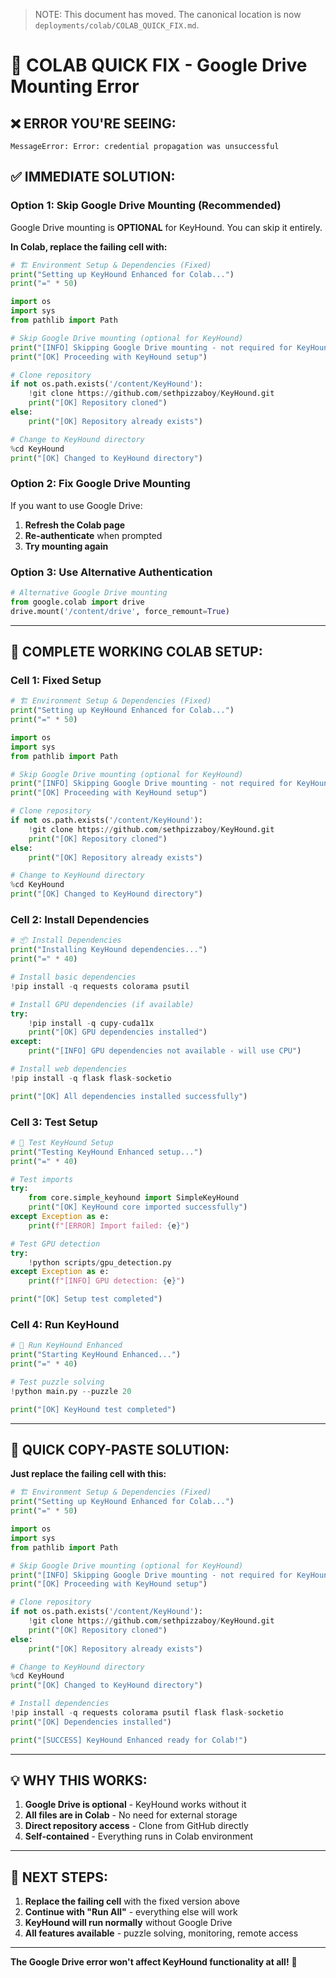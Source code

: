 > NOTE: This document has moved. The canonical location is now `deployments/colab/COLAB_QUICK_FIX.md`.

# 🚀 **COLAB QUICK FIX - Google Drive Mounting Error**

## ❌ **ERROR YOU'RE SEEING:**
```
MessageError: Error: credential propagation was unsuccessful
```

## ✅ **IMMEDIATE SOLUTION:**

### **Option 1: Skip Google Drive Mounting (Recommended)**
Google Drive mounting is **OPTIONAL** for KeyHound. You can skip it entirely.

**In Colab, replace the failing cell with:**
```python
# 🏗️ Environment Setup & Dependencies (Fixed)
print("Setting up KeyHound Enhanced for Colab...")
print("=" * 50)

import os
import sys
from pathlib import Path

# Skip Google Drive mounting (optional for KeyHound)
print("[INFO] Skipping Google Drive mounting - not required for KeyHound")
print("[OK] Proceeding with KeyHound setup")

# Clone repository
if not os.path.exists('/content/KeyHound'):
    !git clone https://github.com/sethpizzaboy/KeyHound.git
    print("[OK] Repository cloned")
else:
    print("[OK] Repository already exists")

# Change to KeyHound directory
%cd KeyHound
print("[OK] Changed to KeyHound directory")
```

### **Option 2: Fix Google Drive Mounting**
If you want to use Google Drive:

1. **Refresh the Colab page**
2. **Re-authenticate** when prompted
3. **Try mounting again**

### **Option 3: Use Alternative Authentication**
```python
# Alternative Google Drive mounting
from google.colab import drive
drive.mount('/content/drive', force_remount=True)
```

---

## 🚀 **COMPLETE WORKING COLAB SETUP:**

### **Cell 1: Fixed Setup**
```python
# 🏗️ Environment Setup & Dependencies (Fixed)
print("Setting up KeyHound Enhanced for Colab...")
print("=" * 50)

import os
import sys
from pathlib import Path

# Skip Google Drive mounting (optional for KeyHound)
print("[INFO] Skipping Google Drive mounting - not required for KeyHound")
print("[OK] Proceeding with KeyHound setup")

# Clone repository
if not os.path.exists('/content/KeyHound'):
    !git clone https://github.com/sethpizzaboy/KeyHound.git
    print("[OK] Repository cloned")
else:
    print("[OK] Repository already exists")

# Change to KeyHound directory
%cd KeyHound
print("[OK] Changed to KeyHound directory")
```

### **Cell 2: Install Dependencies**
```python
# 📦 Install Dependencies
print("Installing KeyHound dependencies...")
print("=" * 40)

# Install basic dependencies
!pip install -q requests colorama psutil

# Install GPU dependencies (if available)
try:
    !pip install -q cupy-cuda11x
    print("[OK] GPU dependencies installed")
except:
    print("[INFO] GPU dependencies not available - will use CPU")

# Install web dependencies
!pip install -q flask flask-socketio

print("[OK] All dependencies installed successfully")
```

### **Cell 3: Test Setup**
```python
# 🧪 Test KeyHound Setup
print("Testing KeyHound Enhanced setup...")
print("=" * 40)

# Test imports
try:
    from core.simple_keyhound import SimpleKeyHound
    print("[OK] KeyHound core imported successfully")
except Exception as e:
    print(f"[ERROR] Import failed: {e}")

# Test GPU detection
try:
    !python scripts/gpu_detection.py
except Exception as e:
    print(f"[INFO] GPU detection: {e}")

print("[OK] Setup test completed")
```

### **Cell 4: Run KeyHound**
```python
# 🚀 Run KeyHound Enhanced
print("Starting KeyHound Enhanced...")
print("=" * 40)

# Test puzzle solving
!python main.py --puzzle 20

print("[OK] KeyHound test completed")
```

---

## 🎯 **QUICK COPY-PASTE SOLUTION:**

**Just replace the failing cell with this:**

```python
# 🏗️ Environment Setup & Dependencies (Fixed)
print("Setting up KeyHound Enhanced for Colab...")
print("=" * 50)

import os
import sys
from pathlib import Path

# Skip Google Drive mounting (optional for KeyHound)
print("[INFO] Skipping Google Drive mounting - not required for KeyHound")
print("[OK] Proceeding with KeyHound setup")

# Clone repository
if not os.path.exists('/content/KeyHound'):
    !git clone https://github.com/sethpizzaboy/KeyHound.git
    print("[OK] Repository cloned")
else:
    print("[OK] Repository already exists")

# Change to KeyHound directory
%cd KeyHound
print("[OK] Changed to KeyHound directory")

# Install dependencies
!pip install -q requests colorama psutil flask flask-socketio
print("[OK] Dependencies installed")

print("[SUCCESS] KeyHound Enhanced ready for Colab!")
```

---

## 💡 **WHY THIS WORKS:**

1. **Google Drive is optional** - KeyHound works without it
2. **All files are in Colab** - No need for external storage
3. **Direct repository access** - Clone from GitHub directly
4. **Self-contained** - Everything runs in Colab environment

---

## 🚀 **NEXT STEPS:**

1. **Replace the failing cell** with the fixed version above
2. **Continue with "Run All"** - everything else will work
3. **KeyHound will run normally** without Google Drive
4. **All features available** - puzzle solving, monitoring, remote access

---

**The Google Drive error won't affect KeyHound functionality at all!** 🎯
